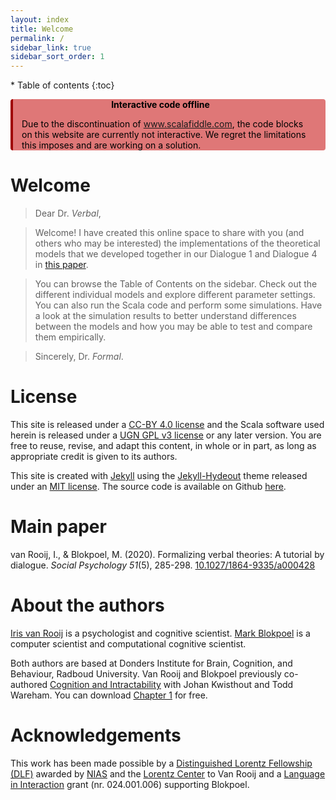 ```yaml
---
layout: index
title: Welcome
permalink: /
sidebar_link: true
sidebar_sort_order: 1
---
```


<div id="toc-wrapper" markdown="1">
* Table of contents
{:toc}
</div>


<div class="warning" style='max-width: 100%;background-color:#DF7777; color: #000; border-left: solid #a00000 4px; border-radius: 4px; padding-right: 2em;'>
<span>
<p style='width: 100%;margin-top:1em; text-align:center'>
<b>Interactive code offline</b></p>
<p style='width: calc(100% - 1em);margin-left: 1em;'>
Due to the discontinuation of <a href="https://www.scalafiddle.com">www.scalafiddle.com</a>, the code blocks on this website are currently not interactive. We regret the limitations this imposes and are working on a solution.
</p></span>
</div>

# Welcome

> Dear Dr. *Verbal*,

>Welcome! I have created this online space to share with you (and others who may be interested) the implementations of the theoretical models that we developed together in our Dialogue 1 and Dialogue 4 in [this paper](https://doi.org/10.1027/1864-9335/a000428).

> You can browse the Table of Contents on the sidebar. Check out the different individual models and explore different parameter settings. You can also run the Scala code and perform some simulations. Have a look at the simulation results to better understand differences between the models and how you may be able to test and compare them empirically.

>Sincerely,
> Dr. *Formal*.

# License

This site is released under a [CC-BY 4.0 license](https://creativecommons.org/licenses/by/4.0/) and the Scala software used herein is released under a [UGN GPL v3 license]() or any later version. You are free to reuse, revise, and adapt this content, in whole or in part, as long as appropriate credit is given to its authors.

This site is created with [Jekyll](https://jekyllrb.com) using the [Jekyll-Hydeout](https://github.com/fongandrew/hydeout) theme released under an [MIT license](https://github.com/fongandrew/hydeout/blob/master/LICENSE.md). The source code is available on Github [here](https://github.com/computationalcognitivescience/socialpsychtutorial/).

# Main paper
van Rooij, I., & Blokpoel, M. (2020). Formalizing verbal theories: A tutorial by dialogue. *Social Psychology 51*(5), 285-298. [10.1027/1864-9335/a000428](https://doi.org/10.1027/1864-9335/a000428)


# About the authors
[Iris van Rooij](irisvanrooijcogsci.com) is a psychologist and cognitive scientist. [Mark Blokpoel](http://www.markblokpoel.com) is a computer scientist and computational cognitive scientist.

Both authors are based at Donders Institute for Brain, Cognition, and Behaviour, Radboud University. Van Rooij and Blokpoel previously co-authored [Cognition and Intractability](https://cognitionandintractability.com) with Johan Kwisthout and Todd Wareham. You can download [Chapter 1](http://metatheorist.com/Chapter-1-freely-available/) for free.

# Acknowledgements
This work has been made possible by a [Distinguished Lorentz Fellowship (DLF)](http://metatheorist.com/Distinguished-Lorentz-Fellowship/) awarded by [NIAS](https://nias.knaw.nl) and the [Lorentz Center](https://www.lorentzcenter.nl) to Van Rooij and a [Language in Interaction](https://www.languageininteraction.nl) grant (nr. 024.001.006) supporting Blokpoel.
